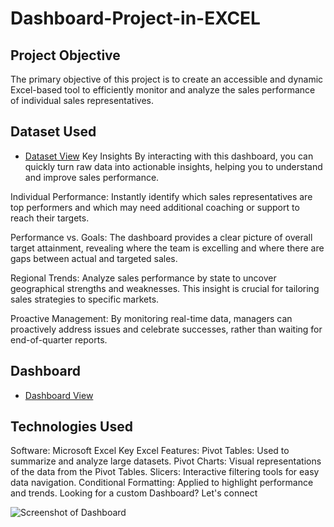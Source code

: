 # Dashboard-Project-in-EXCEL
## Project Objective
The primary objective of this project is to create an accessible and dynamic Excel-based tool to efficiently monitor and analyze the sales performance of individual sales representatives.
## Dataset Used
- <a href="https://github.com/Gargik283/Dashboard-Project-in-EXCEL/blob/main/Dashboard%20Project%20in%20EXCEL.xlsm">Dataset View</a>
Key Insights
By interacting with this dashboard, you can quickly turn raw data into actionable insights, helping you to understand and improve sales performance.

Individual Performance: Instantly identify which sales representatives are top performers and which may need additional coaching or support to reach their targets.

Performance vs. Goals: The dashboard provides a clear picture of overall target attainment, revealing where the team is excelling and where there are gaps between actual and targeted sales.

Regional Trends: Analyze sales performance by state to uncover geographical strengths and weaknesses. This insight is crucial for tailoring sales strategies to specific markets.

Proactive Management: By monitoring real-time data, managers can proactively address issues and celebrate successes, rather than waiting for end-of-quarter reports.

## Dashboard
- <a href="https://github.com/Gargik283/Dashboard-Project-in-EXCEL/blob/main/Dahboard_Data.jpg">Dashboard View</a>

## Technologies Used
Software: Microsoft Excel
Key Excel Features:
Pivot Tables: Used to summarize and analyze large datasets.
Pivot Charts: Visual representations of the data from the Pivot Tables.
Slicers: Interactive filtering tools for easy data navigation.
Conditional Formatting: Applied to highlight performance and trends.
Looking for a custom Dashboard? Let's connect

![Screenshot of Dashboard](https://github.com/user-attachments/assets/ed9386f2-f4bf-4bc6-a8b2-b7ef0226403a)
